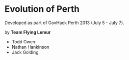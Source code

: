 Evolution of Perth
==================

Developed as part of GovHack Perth 2013 (July 5 - July 7).

by **Team Flying Lemur**
- Todd Owen
- Nathan Hankinson
- Jack Golding
